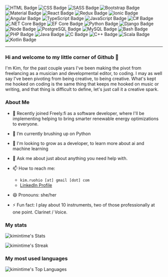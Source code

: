 ![HTML Badge](https://img.shields.io/badge/5-%20?color=%23d9a431&style=plastic&logo=HTML5&label=HTML) ![CSS Badge](https://img.shields.io/badge/3-%20?color=%23d9a431&style=plastic&logo=CSS3&label=CSS) ![SASS Badge](https://img.shields.io/badge/-%20?style=plastic&logo=sass&label=SASS&color=%23d9a431) ![Bootstrap Badge](https://img.shields.io/badge/-%20%20?color=%23d9a431&style=plastic&logo=Bootstrap&label=Bootstrap) ![Material Badge](https://img.shields.io/badge/-%20?color=%23d9a431&style=plastic&logo=mui&label=Material-UI) ![React Badge](https://img.shields.io/badge/-%20?color=%23d9a431&style=plastic&logo=react&label=React) ![Redux Badge](https://img.shields.io/badge/-%20?color=%23d9a431&style=plastic&logo=redux&label=Redux) ![Ionic Badge](https://img.shields.io/badge/-%20?color=%23d9a431&style=plastic&logo=Ionic&label=Ionic) ![Angular Badge](https://img.shields.io/badge/-%20?color=%23d9a431&style=plastic&logo=angular&label=Angular) ![TypeScript Badge](https://img.shields.io/badge/-%20?color=%23d9a431&style=plastic&logo=TypeScript&label=TypeScript) ![JavaScript Badge](https://img.shields.io/badge/-%20%20?color=%23d9a431&style=plastic&logo=javascript&label=JavaScript) ![C# Badge](https://img.shields.io/badge/-%20?color=%23d9a431&style=plastic&logo=csharp&label=C%23) ![.NET Core Badge](https://img.shields.io/badge/Core-%20?color=%23d9a431&style=plastic&logo=.net&label=.NET) ![EF Core Badge](https://img.shields.io/badge/Core-%20?color=%23d9a431&style=plastic&logo=entity%20framework&label=EF) ![Python Badge](https://img.shields.io/badge/-%20?style=plastic&logo=python&logoColor=%23d9a431&label=Python&color=%23d9a431) ![Django Badge](https://img.shields.io/badge/-%20?color=%23d9a431&style=plastic&logo=django&label=Django) ![Node Badge](https://img.shields.io/badge/-%20?style=plastic&label=Node.js&color=%23d9a431) ![PostgreSQL Badge](https://img.shields.io/badge/-%20?color=%23d9a431&style=plastic&logo=postgreSQL&label=PostgreSQ&logoColor=%23d9a431) ![MySQL Badge](https://img.shields.io/badge/-%20?style=plastic&logo=mysql&logoColor=%23d9a431&label=MySQL&color=%23d9a431) ![Bash Badge](https://img.shields.io/badge/Scripting-%20?color=%23d9a431&style=plastic&logo=linux&label=Bash) ![PHP Badge](https://img.shields.io/badge/-%20?style=plastic&logo=php&logoColor=%23d9a431&label=PHP&color=%23d9a431) ![Java Badge](https://img.shields.io/badge/-%20?style=plastic&label=Java&color=%23d9a431) ![C Badge](https://img.shields.io/badge/-%20?style=plastic&logo=c&label=C&color=%23d9a431) ![C++ Badge](https://img.shields.io/badge/-%20?style=plastic&logo=c%2B%2B&label=C%2B%2B&color=%23d9a431) ![Scala Badge](https://img.shields.io/badge/-%20?style=plastic&logo=scala&label=Scala&color=%23d9a431) ![Kotlin Badge](https://img.shields.io/badge/-%20?style=plastic&logo=kotlin&logoColor=%23d9a431&label=Kotlin&color=%23d9a431)
- - -

### Hi and welcome to my little corner of Github 👋
I'm Kim, for the past couple years I've been making the pivot from freelancing as a musician and developmental editor, to coding. I may as well say I've been pivoting from being creative, to being creative. What's kept me hooked on coding is the same thing that keeps me hooked on music or writing, and that thing is difficult to define, let's just call it a creative spark. 

### About Me
- 🔭 Recently joined Freely.fi as a software developer, where I'll be implementing helping to bring smarter renewable energy optimizations to everyone.
  
- 🌱 I’m currently brushing up on Python 
  
- 👯 I'm looking to grow as a developer, to learn more about ai and machine learning
  
- 💬 Ask me about just about anything you need help with. 
  
- 📫 How to reach me:   
    - `kim.ruohio [at] gmail [dot] com `  
    - [LinkedIn Profile](https://www.linkedin.com/in/kimberly-ruohio-1200/)  
  
- 😄 Pronouns: she/her  
  
- ⚡ Fun fact: I play about 10 instruments, two of those professionally at one point. Clarinet / Voice.  
  
### My stats
![kimintime's Stats](https://github-readme-stats.vercel.app/api?username=kimintime&theme=gruvbox&show_icons=true&hide_border=false&count_private=true) 

![kimintime's Streak](https://github-readme-streak-stats.herokuapp.com/?user=kimintime&theme=gruvbox&hide_border=false) 

### My most used languages
![kimintime's Top Languages](https://github-readme-stats.vercel.app/api/top-langs/?username=kimintime&theme=gruvbox&show_icons=true&hide_border=false&layout=compact)  


<!--
**kimintime/kimintime** is a ✨ _special_ ✨ repository because its `README.md` (this file) appears on your GitHub profile.

Here are some ideas to get you started:

- 🔭 I’m currently working on ...
- 🌱 I’m currently learning ...
- 👯 I’m looking to collaborate on ...
- 🤔 I’m looking for help with ...
- 💬 Ask me about ...
- 📫 How to reach me: ...
- 😄 Pronouns: ...
- ⚡ Fun fact: ...
-->
